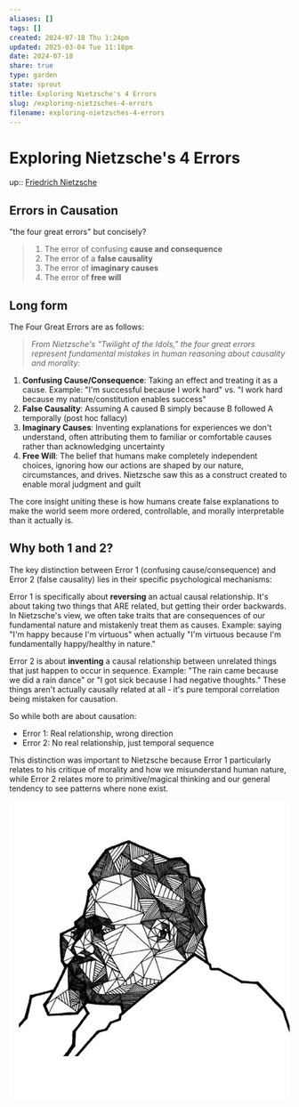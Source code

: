 ```yaml
---
aliases: []
tags: []
created: 2024-07-18 Thu 1:24pm
updated: 2025-03-04 Tue 11:18pm
date: 2024-07-18
share: true
type: garden
state: sprout
title: Exploring Nietzsche's 4 Errors
slug: /exploring-nietzsches-4-errors
filename: exploring-nietzsches-4-errors
---
```


# Exploring Nietzsche's 4 Errors

up:: [Friedrich Nietzsche](friedrich-nietzsche)


## Errors in Causation 

"the four great errors" but concisely? 

> 1. The error of confusing **cause and consequence**
> 2. The error of a **false causality**
> 3. The error of **imaginary causes**
> 4. The error of **free will**

## Long form 

The Four Great Errors are as follows:

>*From Nietzsche's "Twilight of the Idols," the four great errors represent fundamental mistakes in human reasoning about causality and morality:*

1. **Confusing Cause/Consequence**: Taking an effect and treating it as a cause. Example: "I'm successful because I work hard" vs. "I work hard because my nature/constitution enables success"
2. **False Causality**: Assuming A caused B simply because B followed A temporally (post hoc fallacy)
3. **Imaginary Causes**: Inventing explanations for experiences we don't understand, often attributing them to familiar or comfortable causes rather than acknowledging uncertainty
4. **Free Will**: The belief that humans make completely independent choices, ignoring how our actions are shaped by our nature, circumstances, and drives. Nietzsche saw this as a construct created to enable moral judgment and guilt

The core insight uniting these is how humans create false explanations to make the world seem more ordered, controllable, and morally interpretable than it actually is.
## Why both 1 and 2? 

The key distinction between Error 1 (confusing cause/consequence) and Error 2 (false causality) lies in their specific psychological mechanisms:

Error 1 is specifically about **reversing** an actual causal relationship. It's about taking two things that ARE related, but getting their order backwards. In Nietzsche's view, we often take traits that are consequences of our fundamental nature and mistakenly treat them as causes. Example: saying "I'm happy because I'm virtuous" when actually "I'm virtuous because I'm fundamentally happy/healthy in nature."

Error 2 is about **inventing** a causal relationship between unrelated things that just happen to occur in sequence. Example: "The rain came because we did a rain dance" or "I got sick because I had negative thoughts." These things aren't actually causally related at all - it's pure temporal correlation being mistaken for causation.

So while both are about causation:

- Error 1: Real relationship, wrong direction
- Error 2: No real relationship, just temporal sequence

This distinction was important to Nietzsche because Error 1 particularly relates to his critique of morality and how we misunderstand human nature, while Error 2 relates more to primitive/magical thinking and our general tendency to see patterns where none exist.




![nietzsche-escher-esque.jpeg](../../static/images/nietzsche-escher-esque.jpeg)